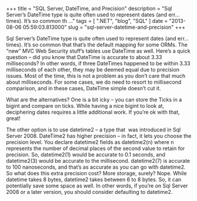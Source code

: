 
+++
title = "SQL Server, DateTime, and Precision"
description = "Sql Server’s DateTime type is quite often used to represent dates (and err…times). It’s so common th ..."
tags = [ ".NET", "blog", "SQL" ]
date = "2013-08-06 05:59:03.813000"
slug = "sql-server-datetime-and-precision"
+++
<p>Sql Server’s DateTime type is quite often used to represent dates (and err…times). It’s so common that that’s the default mapping for some ORMs. The “new” MVC Web Security stuff’s tables use DateTime as well. Here’s a quick question – did you know that DateTime is accurate to about 3.33 milliseconds? In other words, if three DateTimes happened to be within 3.33 milliseconds of each other, they may be deemed equal due to precision issues. Most of the time, this is not a problem as you don’t care that much about milliseconds. For some cases, we do need to resort to millisecond comparison, and in these cases, DateTime simple doesn’t cut it. </p> <p>What are the alternatives? One is a bit icky – you can store the Ticks in a bigint and compare on ticks. While having a nice bigint to look at, deciphering dates requires a little additional work. If you’re ok with that, great!</p> <p>The other option is to use datetime2 – a type that&nbsp; was introduced in Sql Server 2008. DateTime2 has higher precision – in fact, it lets you choose the precision level. You declare datetime2 fields as datetime2(n) where n represents the number of decimal places of the second value to retain for precision. So, datetime2(1) would be accurate to 0.1 seconds, and datetime2(3) would be accurate to the millisecond. datetime2(7) is accurate to 100 nanoseconds, and that’s as accurate as you can go with datetime2. So what does this extra precision cost? More storage, surely? Nope. While datetime takes 8 bytes, datetime2 takes between 6 to 8 bytes. So, it can potentially save some space as well. In other words, if you’re on Sql Server 2008 or a later version, you should consider defaulting to datetime2.</p>
        